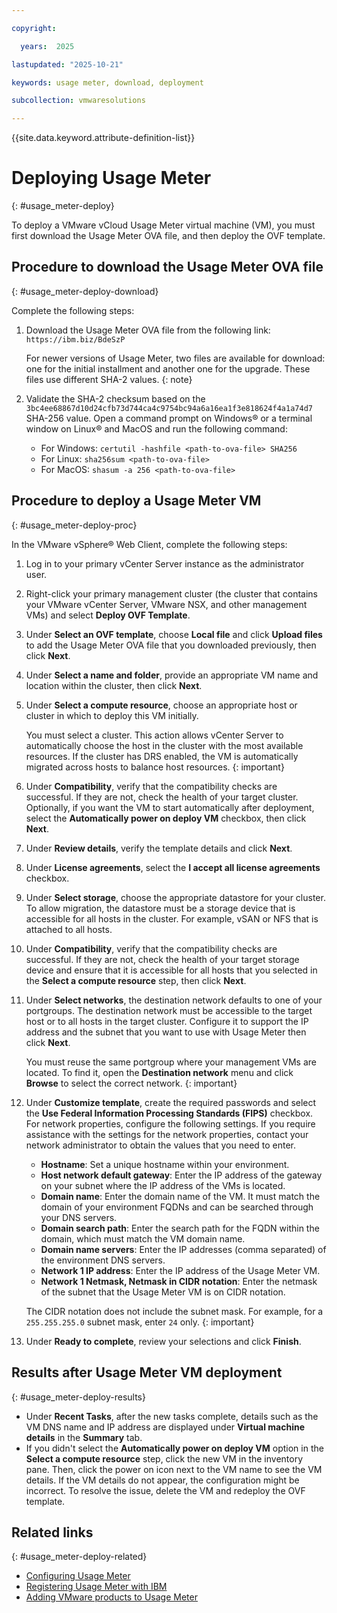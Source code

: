 ```yaml
---

copyright:

  years:  2025

lastupdated: "2025-10-21"

keywords: usage meter, download, deployment

subcollection: vmwaresolutions

---
```


{{site.data.keyword.attribute-definition-list}}

# Deploying Usage Meter
{: #usage_meter-deploy}



To deploy a VMware vCloud Usage Meter virtual machine (VM), you must first download the Usage Meter OVA file, and then deploy the OVF template.

## Procedure to download the Usage Meter OVA file
{: #usage_meter-deploy-download}

Complete the following steps:

1. Download the Usage Meter OVA file from the following link: `https://ibm.biz/BdeSzP`

   For newer versions of Usage Meter, two files are available for download: one for the initial installment and another one for the upgrade. These files use different SHA-2 values.
   {: note}

2. Validate the SHA-2 checksum based on the `3bc4ee68867d10d24cfb73d744ca4c9754bc94a6a16ea1f3e818624f4a1a74d7` SHA-256 value. Open a command prompt on Windows® or a terminal window on Linux® and MacOS and run the following command:
   * For Windows: `certutil -hashfile <path-to-ova-file> SHA256`
   * For Linux: `sha256sum <path-to-ova-file>`
   * For MacOS: `shasum -a 256 <path-to-ova-file>`

## Procedure to deploy a Usage Meter VM
{: #usage_meter-deploy-proc}

In the VMware vSphere® Web Client, complete the following steps:

1. Log in to your primary vCenter Server instance as the administrator user.
2. Right-click your primary management cluster (the cluster that contains your VMware vCenter Server, VMware NSX, and other management VMs) and select **Deploy OVF Template**.
3. Under **Select an OVF template**, choose **Local file** and click **Upload files** to add the Usage Meter OVA file that you downloaded previously, then click **Next**.
4. Under **Select a name and folder**, provide an appropriate VM name and location within the cluster, then click **Next**.
5. Under **Select a compute resource**, choose an appropriate host or cluster in which to deploy this VM initially.

   You must select a cluster. This action allows vCenter Server to automatically choose the host in the cluster with the most available resources. If the cluster has DRS enabled, the VM is automatically migrated across hosts to balance host resources.
   {: important}

6. Under **Compatibility**, verify that the compatibility checks are successful. If they are not, check the health of your target cluster. Optionally, if you want the VM to start automatically after deployment, select the **Automatically power on deploy VM** checkbox, then click **Next**.
7. Under **Review details**, verify the template details and click **Next**.
8. Under **License agreements**, select the **I accept all license agreements** checkbox.
9. Under **Select storage**, choose the appropriate datastore for your cluster. To allow migration, the datastore must be a storage device that is accessible for all hosts in the cluster. For example, vSAN or NFS that is attached to all hosts.
10. Under **Compatibility**, verify that the compatibility checks are successful. If they are not, check the health of your target storage device and ensure that it is accessible for all hosts that you selected in the **Select a compute resource** step, then click **Next**.
11. Under **Select networks**, the destination network defaults to one of your portgroups. The destination network must be accessible to the target host or to all hosts in the target cluster. Configure it to support the IP address and the subnet that you want to use with Usage Meter then click **Next**.

    You must reuse the same portgroup where your management VMs are located. To find it, open the **Destination network** menu and click **Browse** to select the correct network.
    {: important}

12. Under **Customize template**, create the required passwords and select the **Use Federal Information Processing Standards (FIPS)** checkbox. For network properties, configure the following settings. If you require assistance with the settings for the network properties, contact your network administrator to obtain the values that you need to enter.
    * **Hostname**: Set a unique hostname within your environment.
    * **Host network default gateway**: Enter the IP address of the gateway on your subnet where the IP address of the VMs is located.
    * **Domain name**: Enter the domain name of the VM. It must match the domain of your environment FQDNs and can be searched through your DNS servers.
    * **Domain search path**: Enter the search path for the FQDN within the domain, which must match the VM domain name.
    * **Domain name servers**: Enter the IP addresses (comma separated) of the environment DNS servers.
    * **Network 1 IP address**: Enter the IP address of the Usage Meter VM.
    * **Network 1 Netmask, Netmask in CIDR notation**: Enter the netmask of the subnet that the Usage Meter VM is on CIDR notation.

    The CIDR notation does not include the subnet mask. For example, for a `255.255.255.0` subnet mask, enter `24` only.
    {: important}

13. Under **Ready to complete**, review your selections and click **Finish**.

## Results after Usage Meter VM deployment
{: #usage_meter-deploy-results}

* Under **Recent Tasks**, after the new tasks complete, details such as the VM DNS name and IP address are displayed under **Virtual machine details** in the **Summary** tab.
* If you didn't select the **Automatically power on deploy VM** option in the **Select a compute resource** step, click the new VM in the inventory pane. Then, click the power on icon next to the VM name to see the VM details. If the VM details do not appear, the configuration might be incorrect. To resolve the issue, delete the VM and redeploy the OVF template.

## Related links
{: #usage_meter-deploy-related}

* [Configuring Usage Meter](/docs/vmwaresolutions?topic=vmwaresolutions-usage_meter-config)
* [Registering Usage Meter with IBM](/docs/vmwaresolutions?topic=vmwaresolutions-usage_meter-register)
* [Adding VMware products to Usage Meter](/docs/vmwaresolutions?topic=vmwaresolutions-usage_meter-add)
